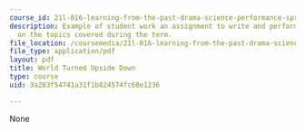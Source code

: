 ```yaml
---
course_id: 21l-016-learning-from-the-past-drama-science-performance-spring-2009
description: Example of student work an assignment to write and perform a play based
  on the topics covered during the term.
file_location: /coursemedia/21l-016-learning-from-the-past-drama-science-performance-spring-2009/3a283f54741a31f1b824574fc68e1236_MIT21L_016s09_assn04_2007script.pdf
file_type: application/pdf
layout: pdf
title: World Turned Upside Down
type: course
uid: 3a283f54741a31f1b824574fc68e1236

---
```

None